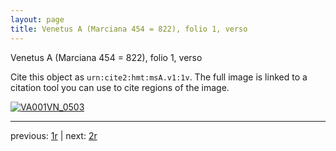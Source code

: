 ```yaml
---
layout: page
title: Venetus A (Marciana 454 = 822), folio 1, verso
---
```


Venetus A (Marciana 454 = 822), folio 1, verso

Cite this object as `urn:cite2:hmt:msA.v1:1v`.  The full image is linked to a citation tool you can use to cite regions of the image.

[![VA001VN_0503](http://www.homermultitext.org/iipsrv?IIIF=/project/homer/pyramidal/deepzoom/hmt/vaimg/2017a/VA001VN_0503.tif/full/800,/0/default.jpg)](http://www.homermultitext.org/ict2/?urn=urn:cite2:hmt:vaimg.2017a:VA001VN_0503) 

---

previous:  [1r](../1r/) | next: [2r](../2r/)